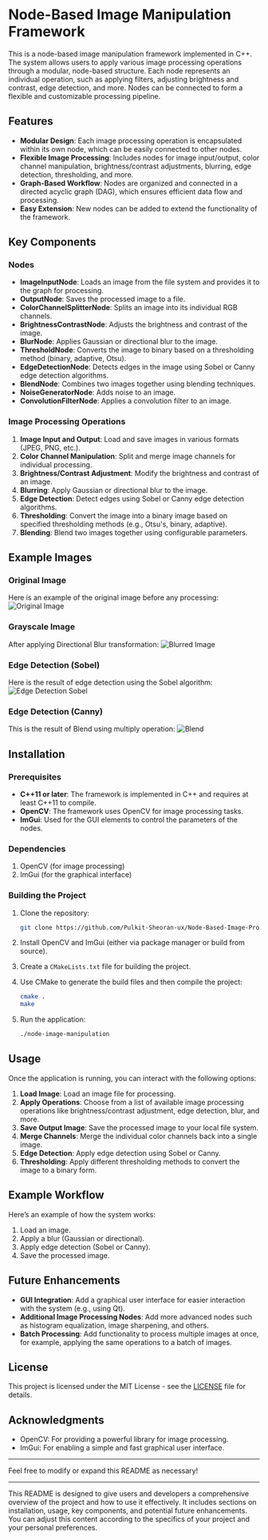 # Node-Based Image Manipulation Framework

This is a node-based image manipulation framework implemented in C++. The system allows users to apply various image processing operations through a modular, node-based structure. Each node represents an individual operation, such as applying filters, adjusting brightness and contrast, edge detection, and more. Nodes can be connected to form a flexible and customizable processing pipeline.

## Features

- **Modular Design**: Each image processing operation is encapsulated within its own node, which can be easily connected to other nodes.
- **Flexible Image Processing**: Includes nodes for image input/output, color channel manipulation, brightness/contrast adjustments, blurring, edge detection, thresholding, and more.
- **Graph-Based Workflow**: Nodes are organized and connected in a directed acyclic graph (DAG), which ensures efficient data flow and processing.
- **Easy Extension**: New nodes can be added to extend the functionality of the framework.

## Key Components

### Nodes

- **ImageInputNode**: Loads an image from the file system and provides it to the graph for processing.
- **OutputNode**: Saves the processed image to a file.
- **ColorChannelSplitterNode**: Splits an image into its individual RGB channels.
- **BrightnessContrastNode**: Adjusts the brightness and contrast of the image.
- **BlurNode**: Applies Gaussian or directional blur to the image.
- **ThresholdNode**: Converts the image to binary based on a thresholding method (binary, adaptive, Otsu).
- **EdgeDetectionNode**: Detects edges in the image using Sobel or Canny edge detection algorithms.
- **BlendNode**: Combines two images together using blending techniques.
- **NoiseGeneratorNode**: Adds noise to an image.
- **ConvolutionFilterNode**: Applies a convolution filter to an image.

### Image Processing Operations

1. **Image Input and Output**: Load and save images in various formats (JPEG, PNG, etc.).
2. **Color Channel Manipulation**: Split and merge image channels for individual processing.
3. **Brightness/Contrast Adjustment**: Modify the brightness and contrast of an image.
4. **Blurring**: Apply Gaussian or directional blur to the image.
5. **Edge Detection**: Detect edges using Sobel or Canny edge detection algorithms.
6. **Thresholding**: Convert the image into a binary image based on specified thresholding methods (e.g., Otsu's, binary, adaptive).
7. **Blending**: Blend two images together using configurable parameters.

## Example Images

### Original Image
Here is an example of the original image before any processing:
![Original Image](b.jpg)

### Grayscale Image
After applying Directional Blur transformation:
![Blurred Image](Blurred_Image.png)

### Edge Detection (Sobel)
Here is the result of edge detection using the Sobel algorithm:
![Edge Detection Sobel](Soft_Edge_Detected_Image.png)

### Edge Detection (Canny)
This is the result of Blend using multiply operation:
![Blend](Blended_Image.png)

## Installation

### Prerequisites

- **C++11 or later**: The framework is implemented in C++ and requires at least C++11 to compile.
- **OpenCV**: The framework uses OpenCV for image processing tasks.
- **ImGui**: Used for the GUI elements to control the parameters of the nodes.

### Dependencies

1. OpenCV (for image processing)
2. ImGui (for the graphical interface)

### Building the Project

1. Clone the repository:

    ```bash
    git clone https://github.com/Pulkit-Sheoran-ux/Node-Based-Image-Processing.git
    ```

2. Install OpenCV and ImGui (either via package manager or build from source).
3. Create a `CMakeLists.txt` file for building the project.
4. Use CMake to generate the build files and then compile the project:

    ```bash
    cmake .
    make
    ```

5. Run the application:

    ```bash
    ./node-image-manipulation
    ```

## Usage

Once the application is running, you can interact with the following options:

1. **Load Image**: Load an image file for processing.
2. **Apply Operations**: Choose from a list of available image processing operations like brightness/contrast adjustment, edge detection, blur, and more.
3. **Save Output Image**: Save the processed image to your local file system.
4. **Merge Channels**: Merge the individual color channels back into a single image.
5. **Edge Detection**: Apply edge detection using Sobel or Canny.
6. **Thresholding**: Apply different thresholding methods to convert the image to a binary form.

## Example Workflow

Here’s an example of how the system works:

1. Load an image.
2. Apply a blur (Gaussian or directional).
3. Apply edge detection (Sobel or Canny).
4. Save the processed image.

## Future Enhancements

- **GUI Integration**: Add a graphical user interface for easier interaction with the system (e.g., using Qt).
- **Additional Image Processing Nodes**: Add more advanced nodes such as histogram equalization, image sharpening, and others.
- **Batch Processing**: Add functionality to process multiple images at once, for example, applying the same operations to a batch of images.

## License

This project is licensed under the MIT License - see the [LICENSE](LICENSE) file for details.

## Acknowledgments

- OpenCV: For providing a powerful library for image processing.
- ImGui: For enabling a simple and fast graphical user interface.

---

Feel free to modify or expand this README as necessary!

---

This README is designed to give users and developers a comprehensive overview of the project and how to use it effectively. It includes sections on installation, usage, key components, and potential future enhancements. You can adjust this content according to the specifics of your project and your personal preferences.
